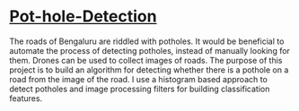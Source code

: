 # [Pot-hole-Detection](http://rpubs.com/Aditi3110/pothole_detection)
The roads of Bengaluru are riddled with potholes. It would be beneficial to automate the process of detecting potholes, instead of manually looking for them. Drones can be used to collect images of roads. The purpose of this project is to build an algorithm for detecting whether there is a pothole on a road from the image of the road. I use a histogram based approach to detect potholes and image processing filters for building classification features.
